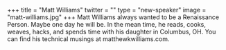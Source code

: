 +++
title = "Matt Williams"
twitter = ""
type = "new-speaker"
image = "matt-williams.jpg"
+++
Matt Williams always wanted to be a Renaissance Person. Maybe one day he will be. In the mean time, he reads, cooks, weaves, hacks, and spends time with his daughter in Columbus, OH. You can find his technical musings at matthewkwilliams.com.